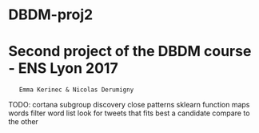 # DBDM-proj2
Second project of the DBDM course - ENS Lyon 2017
=================================================
       Emma Kerinec & Nicolas Derumigny


TODO: 	cortana subgroup discovery
		close patterns
		sklearn function maps words
		filter word list
		look for tweets that fits best a candidate compare to the other